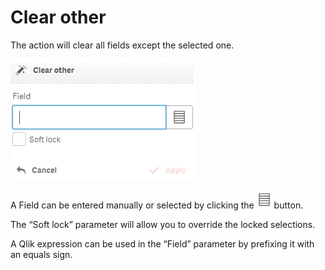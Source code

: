 # Clear other

The action will clear all fields except the selected one.

![](<../.gitbook/assets/image (135).png>)

A Field can be entered manually or selected by clicking the <img src="../.gitbook/assets/image (127).png" alt="" data-size="original"> button.

The “Soft lock” parameter will allow you to override the locked selections.

A Qlik expression can be used in the “Field” parameter by prefixing it with an equals sign.
